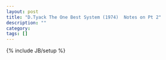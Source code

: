 ```yaml
---
layout: post
title: "D.Tyack The One Best System (1974)  Notes on Pt 2"
description: ""
category: 
tags: []
---
```

{% include JB/setup %}
